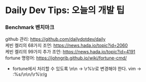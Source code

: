 # Daily Dev Tips: 오늘의 개발 팁

### Benchmark 벤치마크
github 관리: https://github.com/dailydotdev/daily  
케빈 켈리의 68가지 조언: https://news.hada.io/topic?id=2060  
케빈 켈리의 99가지 추가 조언: https://news.hada.io/topic?id=4191  
fortune 명령어: https://johngrib.github.io/wiki/fortune-cmd/  
- fortune에서 처리할 수 있도록 \n\n -> \r%\r로 변경해야 한다. vim -> :%s/\n\n/\r%\r/g

